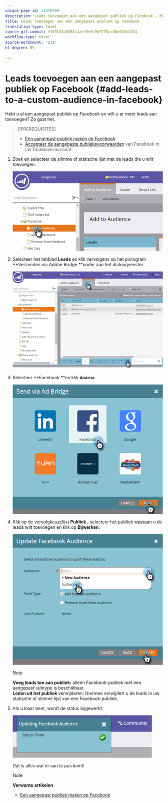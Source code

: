 ```yaml
---
unique-page-id: 11376700
description: Leads toevoegen aan een aangepast publiek op Facebook - Marketo Docs - Productdocumentatie
title: Leads toevoegen aan een aangepast publiek op Facebook
translation-type: tm+mt
source-git-commit: e149133a5383faaef5e9c9b7775ae36e633ed7b1
workflow-type: tm+mt
source-wordcount: '171'
ht-degree: 0%

---
```



# Leads toevoegen aan een aangepast publiek op Facebook {#add-leads-to-a-custom-audience-in-facebook}

Hebt u al een aangepast publiek op Facebook en wilt u er meer leads aan toevoegen? Zo gaat het.

>[!PREREQUISITES]
>
>* [Een aangepast publiek maken op Facebook](create-a-custom-audience-in-facebook.md)
>* [Accepteer de aangepaste publieksvoorwaarden](https://www.facebook.com/ads/manage/customaudiences/tos.php) van Facebook in uw Facebook-account.

>



1. Zoek en selecteer de slimme of statische lijst met de leads die u wilt toevoegen.

   ![](assets/one.png)

1. Selecteer het tabblad **Leads** en klik vervolgens op het pictogram **Verzenden via Adobe Bridge **onder aan het dialoogvenster.

   ![](assets/two-1.png)

1. Selecteer **Facebook **en klik **daarna**.

   ![](assets/three.png)

1. Klik op de vervolgkeuzelijst **Publiek** , selecteer het publiek waaraan u de leads wilt toevoegen en klik op **Bijwerken**.

   ![](assets/4.png)

   >[!NOTE]
   >
   >**Voeg leads toe aan publiek:** alleen Facebook-publiek met een aangepast subtype is beschikbaar.\
   >**Leden uit het publiek** verwijderen: Hiermee verwijdert u de leads in uw statische of slimme lijst van een Facebook-publiek.

1. Als u klaar bent, wordt de status bijgewerkt.

   ![](assets/five-1.png)

   Dat is alles wat er aan te pas komt!

   >[!NOTE]
   >
   >**Verwante artikelen**
   >
   >    
   >    
   >    * [Een aangepast publiek maken op Facebook](create-a-custom-audience-in-facebook.md)


